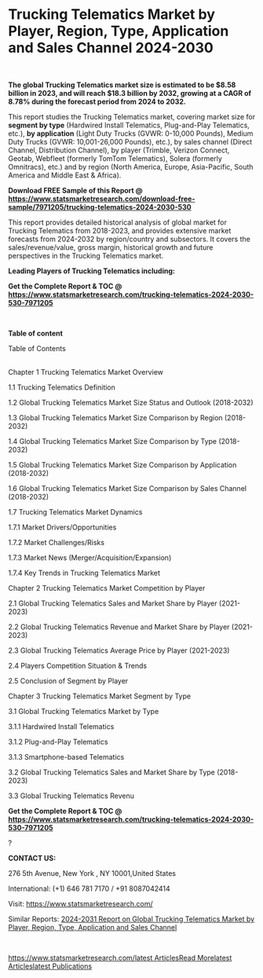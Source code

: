 <h1>Trucking Telematics Market by Player, Region, Type, Application and Sales Channel 2024-2030</h1><br/><p><strong>The global Trucking Telematics market size is estimated to be $8.58 billion in 2023, and will reach $18.3 billion by 2032, growing at a <strong>CAGR</strong> of 8.78% during the forecast period from 2024 to 2032.</strong></p>
 
 
 
 <p>This report studies the Trucking Telematics market, covering market size for <strong>segment by type</strong> (Hardwired Install Telematics, Plug-and-Play Telematics, etc.), <strong>by application</strong> (Light Duty Trucks (GVWR: 0-10,000 Pounds), Medium Duty Trucks (GVWR: 10,001-26,000 Pounds), etc.), by sales channel (Direct Channel, Distribution Channel), by player (Trimble, Verizon Connect, Geotab, Webfleet (formerly TomTom Telematics), Solera (formerly Omnitracs), etc.) and by region (North America, Europe, Asia-Pacific, South America and Middle East & Africa).</p>
 
 
 
 <p><strong>Download FREE Sample of this Report @ <a href="https://www.statsmarketresearch.com/download-free-sample/7971205/trucking-telematics-2024-2030-530">https://www.statsmarketresearch.com/download-free-sample/7971205/trucking-telematics-2024-2030-530</a></strong></p>
 
 
 
 <p>This report provides detailed historical analysis of global market for Trucking Telematics from 2018-2023, and provides extensive market forecasts from 2024-2032 by region/country and subsectors. It covers the sales/revenue/value, gross margin, historical growth and future perspectives in the Trucking Telematics market.</p>
 
 
 
 <p><strong>Leading Players of Trucking Telematics including:</strong></p>
 
 
 
 <div><b>Get the Complete Report & TOC @ <a href="https://www.statsmarketresearch.com/trucking-telematics-2024-2030-530-7971205">https://www.statsmarketresearch.com/trucking-telematics-2024-2030-530-7971205</a></b></div>
 
 
 
 <p><br />
 
 <b>Table of content</b></p>
 
 
 
 <p>Table of Contents<br />
 
 <br />
 
 Chapter 1 Trucking Telematics Market Overview<br />
 
 1.1 Trucking Telematics Definition<br />
 
 1.2 Global Trucking Telematics Market Size Status and Outlook (2018-2032)<br />
 
 1.3 Global Trucking Telematics Market Size Comparison by Region (2018-2032)<br />
 
 1.4 Global Trucking Telematics Market Size Comparison by Type (2018-2032)<br />
 
 1.5 Global Trucking Telematics Market Size Comparison by Application (2018-2032)<br />
 
 1.6 Global Trucking Telematics Market Size Comparison by Sales Channel (2018-2032)<br />
 
 1.7 Trucking Telematics Market Dynamics<br />
 
 1.7.1 Market Drivers/Opportunities<br />
 
 1.7.2 Market Challenges/Risks<br />
 
 1.7.3 Market News (Merger/Acquisition/Expansion)<br />
 
 1.7.4 Key Trends in Trucking Telematics Market<br />
 
 Chapter 2 Trucking Telematics Market Competition by Player<br />
 
 2.1 Global Trucking Telematics Sales and Market Share by Player (2021-2023)<br />
 
 2.2 Global Trucking Telematics Revenue and Market Share by Player (2021-2023)<br />
 
 2.3 Global Trucking Telematics Average Price by Player (2021-2023)<br />
 
 2.4 Players Competition Situation & Trends<br />
 
 2.5 Conclusion of Segment by Player<br />
 
 Chapter 3 Trucking Telematics Market Segment by Type<br />
 
 3.1 Global Trucking Telematics Market by Type<br />
 
 3.1.1 Hardwired Install Telematics<br />
 
 3.1.2 Plug-and-Play Telematics<br />
 
 3.1.3 Smartphone-based Telematics<br />
 
 3.2 Global Trucking Telematics Sales and Market Share by Type (2018-2023)<br />
 
 3.3 Global Trucking Telematics Revenu</p>
 
 
 
 <div><b>Get the Complete Report & TOC @ <a href="https://www.statsmarketresearch.com/trucking-telematics-2024-2030-530-7971205">https://www.statsmarketresearch.com/trucking-telematics-2024-2030-530-7971205</a></b></div>
 
 
 
 <p>? </p>
 
 
 
 <p><b>CONTACT US:</b><br />
 
 276 5th Avenue, New York , NY 10001,United States<br />
 
 International: (+1) 646 781 7170 / +91 8087042414<br />
 
 Visit: <a href="https://www.statsmarketresearch.com/">https://www.statsmarketresearch.com/</a><br />
 
 Similar Reports: <a href="https://www.statsmarketresearch.com/trucking-telematics-2024-2030-530-7971205">2024-2031 Report on Global Trucking Telematics Market by Player, Region, Type, Application and Sales Channel</a><br />
 
 <br />
 
 <a href="https://gyeongbokgung.com">https://www.statsmarketresearch.com/</a><a href="https://hallyeomaritime.com">latest Articles</a><a href="https://jingwansa.com">Read More</a><a href="https://nguoiviet.jp/">latest Articles</a><a href="https://www.intelmarketresearch.com/">latest Publications</a></p>